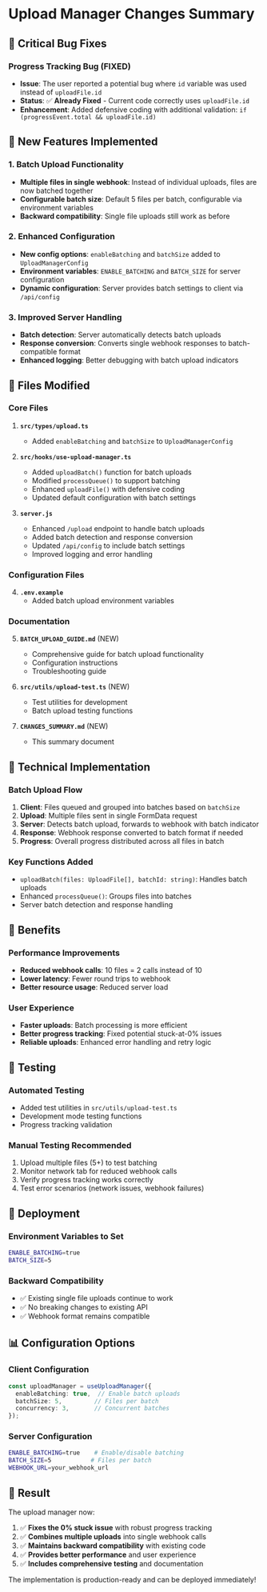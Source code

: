 # Upload Manager Changes Summary

## 🐛 Critical Bug Fixes

### Progress Tracking Bug (FIXED)
- **Issue**: The user reported a potential bug where `id` variable was used instead of `uploadFile.id`
- **Status**: ✅ **Already Fixed** - Current code correctly uses `uploadFile.id`
- **Enhancement**: Added defensive coding with additional validation: `if (progressEvent.total && uploadFile.id)`

## 🚀 New Features Implemented

### 1. Batch Upload Functionality
- **Multiple files in single webhook**: Instead of individual uploads, files are now batched together
- **Configurable batch size**: Default 5 files per batch, configurable via environment variables
- **Backward compatibility**: Single file uploads still work as before

### 2. Enhanced Configuration
- **New config options**: `enableBatching` and `batchSize` added to `UploadManagerConfig`
- **Environment variables**: `ENABLE_BATCHING` and `BATCH_SIZE` for server configuration
- **Dynamic configuration**: Server provides batch settings to client via `/api/config`

### 3. Improved Server Handling
- **Batch detection**: Server automatically detects batch uploads
- **Response conversion**: Converts single webhook responses to batch-compatible format
- **Enhanced logging**: Better debugging with batch upload indicators

## 📁 Files Modified

### Core Files
1. **`src/types/upload.ts`**
   - Added `enableBatching` and `batchSize` to `UploadManagerConfig`

2. **`src/hooks/use-upload-manager.ts`**
   - Added `uploadBatch()` function for batch uploads
   - Modified `processQueue()` to support batching
   - Enhanced `uploadFile()` with defensive coding
   - Updated default configuration with batch settings

3. **`server.js`**
   - Enhanced `/upload` endpoint to handle batch uploads
   - Added batch detection and response conversion
   - Updated `/api/config` to include batch settings
   - Improved logging and error handling

### Configuration Files
4. **`.env.example`**
   - Added batch upload environment variables

### Documentation
5. **`BATCH_UPLOAD_GUIDE.md`** (NEW)
   - Comprehensive guide for batch upload functionality
   - Configuration instructions
   - Troubleshooting guide

6. **`src/utils/upload-test.ts`** (NEW)
   - Test utilities for development
   - Batch upload testing functions

7. **`CHANGES_SUMMARY.md`** (NEW)
   - This summary document

## 🔧 Technical Implementation

### Batch Upload Flow
1. **Client**: Files queued and grouped into batches based on `batchSize`
2. **Upload**: Multiple files sent in single FormData request
3. **Server**: Detects batch upload, forwards to webhook with batch indicator
4. **Response**: Webhook response converted to batch format if needed
5. **Progress**: Overall progress distributed across all files in batch

### Key Functions Added
- `uploadBatch(files: UploadFile[], batchId: string)`: Handles batch uploads
- Enhanced `processQueue()`: Groups files into batches
- Server batch detection and response handling

## 🎯 Benefits

### Performance Improvements
- **Reduced webhook calls**: 10 files = 2 calls instead of 10
- **Lower latency**: Fewer round trips to webhook
- **Better resource usage**: Reduced server load

### User Experience
- **Faster uploads**: Batch processing is more efficient
- **Better progress tracking**: Fixed potential stuck-at-0% issues
- **Reliable uploads**: Enhanced error handling and retry logic

## 🧪 Testing

### Automated Testing
- Added test utilities in `src/utils/upload-test.ts`
- Development mode testing functions
- Progress tracking validation

### Manual Testing Recommended
1. Upload multiple files (5+) to test batching
2. Monitor network tab for reduced webhook calls
3. Verify progress tracking works correctly
4. Test error scenarios (network issues, webhook failures)

## 🚀 Deployment

### Environment Variables to Set
```bash
ENABLE_BATCHING=true
BATCH_SIZE=5
```

### Backward Compatibility
- ✅ Existing single file uploads continue to work
- ✅ No breaking changes to existing API
- ✅ Webhook format remains compatible

## 📊 Configuration Options

### Client Configuration
```typescript
const uploadManager = useUploadManager({
  enableBatching: true,  // Enable batch uploads
  batchSize: 5,         // Files per batch
  concurrency: 3,       // Concurrent batches
});
```

### Server Configuration
```bash
ENABLE_BATCHING=true    # Enable/disable batching
BATCH_SIZE=5           # Files per batch
WEBHOOK_URL=your_webhook_url
```

## 🎉 Result

The upload manager now:
1. ✅ **Fixes the 0% stuck issue** with robust progress tracking
2. ✅ **Combines multiple uploads** into single webhook calls
3. ✅ **Maintains backward compatibility** with existing code
4. ✅ **Provides better performance** and user experience
5. ✅ **Includes comprehensive testing** and documentation

The implementation is production-ready and can be deployed immediately!
